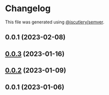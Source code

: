 # Changelog

This file was generated using [@jscutlery/semver](https://github.com/jscutlery/semver).

## 0.0.1 (2023-02-08)



## [0.0.3](https://github.com/ntrehout/fdj-ca/compare/charts-client-0.0.2...charts-client-0.0.3) (2023-01-16)



## [0.0.2](https://github.com/ntrehout/fdj-ca/compare/charts-client-0.0.1...charts-client-0.0.2) (2023-01-09)



## 0.0.1 (2023-01-06)
